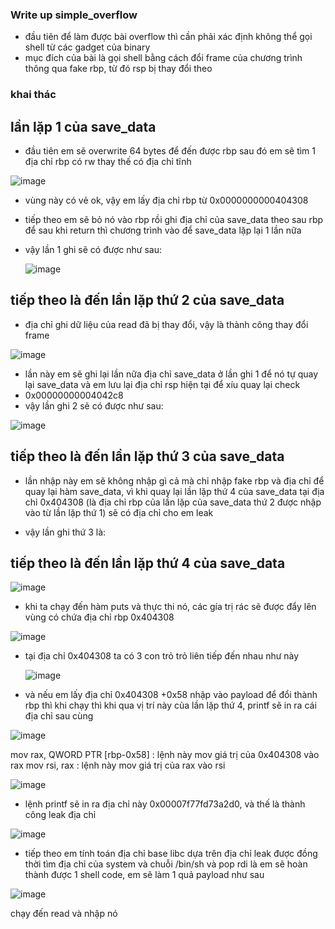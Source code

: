### Write up simple_overflow
- đầu tiên để làm được bài overflow thì cần phải xác định không thể gọi shell từ các gadget của binary 
- mục đích của bài là gọi shell bằng cách đổi frame của chương trình thông qua fake rbp, từ đó rsp bị thay đổi theo

### khai thác
## lần lặp 1 của save_data
- đầu tiên em sẽ overwrite 64 bytes để đến được rbp sau đó em sẽ tìm 1 địa chỉ rbp có rw thay thế có địa chỉ tĩnh


![image](https://github.com/antkss/writeUP/assets/88892713/0e6cc2b6-7a98-414a-901d-d1c0d77a346e)


- vùng này có vẻ ok, vậy em lấy địa chỉ rbp từ 0x0000000000404308
- tiếp theo em sẽ bỏ nó vào rbp rồi ghi địa chỉ của save_data theo sau rbp để sau khi return thì chương trình vào để save_data lặp lại 1 lần nữa 
- vậy lần 1 ghi sẽ có được như sau:

  ![image](https://github.com/antkss/writeUP/assets/88892713/7c5ceb87-ee0d-49e7-89b6-fa834c1a363e)


## tiếp theo là đến lần lặp thứ 2 của save_data
- địa chỉ ghi dữ liệu của read đã bị thay đổi, vậy là thành công thay đổi frame

![image](https://github.com/antkss/writeUP/assets/88892713/915adc3d-2796-4262-a2eb-ee6dca30bb1e)


- lần này em sẽ ghi lại lần nữa địa chỉ save_data ở lần ghi 1 để nó tự quay lại save_data và em lưu lại địa chỉ rsp hiện tại để xíu quay lại check
- 0x00000000004042c8
- vậy lần ghi 2 sẽ có được như sau:

![image](https://github.com/antkss/writeUP/assets/88892713/d0569064-c2e2-4f73-a979-4d3021fffa97)

## tiếp theo là đến lần lặp thứ 3 của save_data
- lần nhập này em sẽ không nhập gì cả mà chỉ nhập fake rbp và địa chỉ để quay lại hàm save_data, vì khi quay lại lần lặp thứ 4 của save_data tại địa chỉ 0x404308 (là địa chỉ rbp của lần lặp của save_data thứ 2 được nhập vào từ lần lặp thứ 1) sẽ có địa chỉ cho em leak

- vậy lần ghi thứ 3 là:


## tiếp theo là đến lần lặp thứ 4 của save_data


![image](https://github.com/antkss/writeUP/assets/88892713/6faaeb3e-0916-4757-a606-3886a96dffb1)



- khi ta chạy đến hàm puts và thực thi nó, các gía trị rác sẽ được đẩy lên vùng có chứa địa chỉ rbp 0x404308

![image](https://github.com/antkss/writeUP/assets/88892713/eb0802fd-cd26-47b0-9200-e4b2683155ba)

- tại địa chỉ 0x404308 ta có 3 con trỏ trỏ liên tiếp đến nhau như này

  ![image](https://github.com/antkss/writeUP/assets/88892713/b8073dcc-78e7-43bb-84a7-2324a4585b5a)

- và nếu em lấy địa chỉ 0x404308 +0x58 nhập vào payload để đổi thành rbp thì khi chạy thì khi qua vị trí này của lần lặp thứ 4, printf sẽ in ra cái địa chỉ sau cùng 

![image](https://github.com/antkss/writeUP/assets/88892713/d7455c0b-16bc-4d47-92bb-5400a01c5709)

mov    rax, QWORD PTR [rbp-0x58] : lệnh này mov giá trị của 0x404308 vào rax
mov    rsi, rax                  : lệnh này mov giá trị của rax vào rsi


![image](https://github.com/antkss/writeUP/assets/88892713/688719ff-9731-4fcc-b662-7234799df9ad)

- lệnh printf sẽ in ra địa chỉ này 0x00007f77fd73a2d0, và thế là thành công leak địa chỉ 


![image](https://github.com/antkss/writeUP/assets/88892713/6c1af3f9-fda5-4a3d-87c0-d5eb0a53ceb6)


- tiếp theo em tính toán địa chỉ base libc dựa trên địa chỉ leak được đồng thời tìm địa chỉ của system và chuỗi /bin/sh và pop rdi là em sẽ hoàn thành được 1 shell code, em sẽ làm 1 quả payload như sau

![image](https://github.com/antkss/writeUP/assets/88892713/1f3a48cf-7091-4125-bd08-7634f36ff4c3)

chạy đến read và nhập nó 




